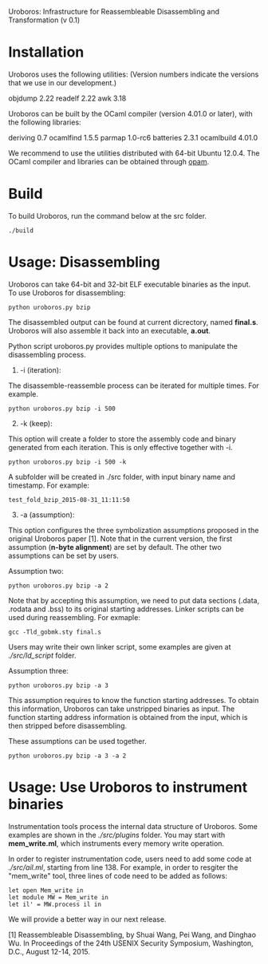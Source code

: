 Uroboros: Infrastructure for Reassembleable Disassembling and Transformation
(v 0.1)

# Installation

Uroboros uses the following utilities:
(Version numbers indicate the versions that we use in our development.)

  objdump 2.22
  readelf 2.22
  awk     3.18

Uroboros can be built by the OCaml compiler (version 4.01.0 or later), 
with the following libraries:

  deriving 0.7
  ocamlfind 1.5.5
  parmap 1.0-rc6
  batteries 2.3.1
  ocamlbuild 4.01.0

We recommend to use the utilities distributed with 64-bit Ubuntu 12.0.4. 
The OCaml compiler and libraries can be obtained through
[opam](https://opam.ocaml.org/).

# Build

To build Uroboros, run the command below at the src folder.

    ./build

# Usage: Disassembling

Uroboros can take 64-bit and 32-bit ELF executable binaries as the
input.  To use Uroboros for disassembling:

    python uroboros.py bzip

The disassembled output can be found at current dicrectory, named
**final.s**. Uroboros will also assemble it back into an executable,
**a.out**.

Python script uroboros.py provides multiple options to manipulate the
disassembling process.

1. -i (iteration):

The disassemble-reassemble process can be iterated for
multiple times. For example.

    python uroboros.py bzip -i 500

2. -k (keep):

This option will create a folder to store the assembly code and binary
generated from each iteration.  This is only effective together with -i.

    python uroboros.py bzip -i 500 -k

A subfolder will be created in ./src folder, with input binary name and
timestamp. For example:

    test_fold_bzip_2015-08-31_11:11:50

3. -a (assumption):

This option configures the three symbolization assumptions proposed in
the original Uroboros paper [1]. Note that in the current version, the
first assumption (**n-byte alignment**) are set by default. The other
two assumptions can be set by users.

Assumption two:

    python uroboros.py bzip -a 2

Note that by accepting this assumption, we need to put data sections (.data,
.rodata and .bss) to its original starting addresses. Linker scripts can be
used during reassembling. For exmaple:

    gcc -Tld_gobmk.sty final.s

Users may write their own linker script, some examples are given at
*./src/ld_script* folder.


Assumption three:

    python uroboros.py bzip -a 3


This assumption requires to know the function starting addresses. To
obtain this information, Uroboros can take unstripped binaries
as input. The function starting address information is obtained from
the input, which is then stripped before disassembling.


These assumptions can be used together.

    python uroboros.py bzip -a 3 -a 2


# Usage: Use Uroboros to instrument binaries

Instrumentation tools process the internal data structure of
Uroboros. Some examples are shown in the *./src/plugins* folder. You
may start with **mem_write.ml**, which instruments every memory write
operation.

In order to register instrumentation code, users need to add some
code at *./src/ail.ml*, starting from line 138. For example, in order to
resgiter the "mem_write" tool, three lines of code need to be added as follows:

    let open Mem_write in
    let module MW = Mem_write in
    let il' = MW.process il in

We will provide a better way in our next release.


[1] Reassembleable Disassembling, by Shuai Wang, Pei Wang, and Dinghao Wu. In
Proceedings of the 24th USENIX Security Symposium, Washington, D.C., August 12-14, 2015.
